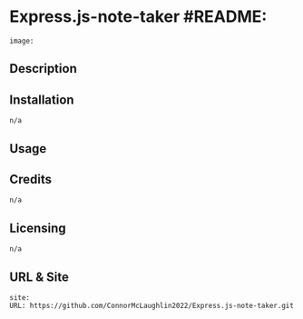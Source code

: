 # Express.js-note-taker #README:

    
    image:
    
    
## Description


 ## Installation
    n/a

## Usage
  
## Credits
    n/a

## Licensing
    n/a
        
## URL & Site
    site: 
    URL: https://github.com/ConnorMcLaughlin2022/Express.js-note-taker.git
   
